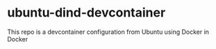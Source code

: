 # ubuntu-dind-devcontainer
This repo is a devcontainer configuration from Ubuntu using Docker in Docker
